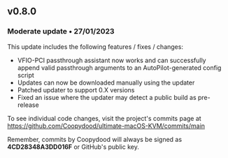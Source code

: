 ## v0.8.0
### Moderate update • 27/01/2023

This update includes the following features / fixes / changes:

- VFIO-PCI passthrough assistant now works and can successfully append valid passthrough arguments to an AutoPilot-generated config script
- Updates can now be downloaded manually using the updater
- Patched updater to support 0.X versions
- Fixed an issue where the updater may detect a public build as pre-release

To see individual code changes, visit the project's commits page at https://github.com/Coopydood/ultimate-macOS-KVM/commits/main 

Remember, commits by Coopydood will always be signed as **4CD28348A3DD016F** or GitHub's public key. 
